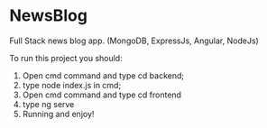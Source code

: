 # NewsBlog
Full Stack news blog app. (MongoDB, ExpressJs, Angular, NodeJs)

To run this project you should:

1. Open cmd command and type cd backend;
2. type node index.js in cmd;
3. Open cmd command and type cd frontend
4. type ng serve
5. Running and enjoy!
